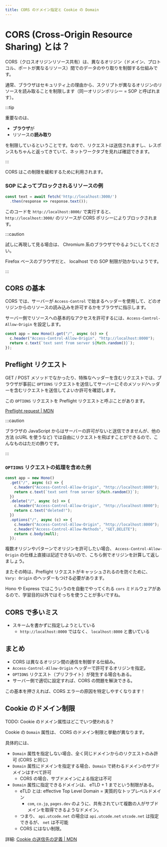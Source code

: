 ```yaml
---
title: CORS のドメイン指定と Cookie の Domain
---
```


# CORS (Cross-Origin Resource Sharing) とは？

CORS（クロスオリジンリソース共有）は、異なるオリジン（ドメイン、プロトコル、ポートが異なるリソース）間でのデータのやり取りを制御する仕組みです。

通常、ブラウザはセキュリティ上の理由から、スクリプトが異なるオリジンのリソースを読み取ることを制限します（同一オリジンポリシー = SOP と呼ばれます）。

:::tip

重要なのは、

- **ブラウザ**が
- リソースの**読み取り**

を制限しているということです。なので、リクエストは送信されますし、レスポンスもちゃんと返ってきていて、ネットワークタブを見れば確認できます。

:::

CORS はこの制限を緩和するために利用されます。

### SOP によってブロックされるリソースの例

```ts
const text = await fetch('http://localhost:3000/')
  .then(response => response.text());
```

このコードを `http://localhost:8000/` で実行すると、`http://localhost:3000/` のリソースが CORS ポリシーによりブロックされます。

:::caution

試しに再現して見る場合は、 Chromium 系のブラウザでやるようにしてください。

Firefox ベースのブラウザだと、 localhost での SOP 制限が効かないようです。

:::

## CORS の基本

CORS では、サーバーが `Access-Control` で始まるヘッダーを使用して、どのオリジンからのリソースの読み込みを許可するかをブラウザに指示します。

サーバー側でリソースへの基本的なアクセスを許可するには、`Access-Control-Allow-Origin` を設定します。

```ts {3}
const app = new Hono().get("/", async (c) => {
  c.header("Access-Control-Allow-Origin", "http://localhost:8000");
  return c.text(`text sent from server ${Math.random()}`);
});
```

## Preflight リクエスト

GET / POST メソッドでなかったり、特殊なヘッダーを含むリクエストでは、ブラウザが事前に `OPTIONS` リクエストを送信してサーバーにそのメソッド/ヘッダーを含むリクエストを送信してよいか許可を確認します。

この `OPTIONS` リクエストを Preflight リクエストと呼ぶことがあります。

[Preflight request | MDN](https://developer.mozilla.org/ja/docs/Glossary/Preflight_request)

:::caution

ブラウザの JavaScript からはサーバーの許可がないと送信できませんが、他の方法 (cURL を使うなど) では自由にリクエストを飛ばすことができるので、こんなものはただの飾りです。

:::

### `OPTIONS` リクエストの処理を含めた例

```ts {11..12}
const app = new Hono()
  .get("/", async (c) => {
    c.header("Access-Control-Allow-Origin", "http://localhost:8000");
    return c.text(`text sent from server ${Math.random()}`);
  })
  .delete("/", async (c) => {
    c.header("Access-Control-Allow-Origin", "http://localhost:8000");
    return c.text("deleted!");
  })
  .options("/", async (c) => {
    c.header("Access-Control-Allow-Origin", "http://localhost:8000");
    c.header("Access-Control-Allow-Methods", "GET,DELETE");
    return c.body(null);
  });
```

複数オリジンやパターンでオリジンを許可したい場合、 `Access-Control-Allow-Origin` の仕様上直接は記述できないので、こちら側でオリジンを計算して返しましょう。

またその時は、Preflight リクエストがキャッシュされるのを防ぐために、 `Vary: Origin` のヘッダーもつける必要があります。

Hono や Express ではこういうのを自動でやってくれる `cors` ミドルウェアがあるので、学習目的以外ではそっちを使うことが多いですね。

## CORS で多いミス

- スキームを書かずに指定しようとしている
  - `http://localhost:8000` ではなく、 `localhost:8000` と書いている

## まとめ

- CORS は異なるオリジン間の通信を制御する仕組み。
- `Access-Control-Allow-Origin` ヘッダーで許可するオリジンを指定。
- `OPTIONS` リクエスト（プリフライト）が発生する場合もある。
- サーバー側で適切に設定すれば、CORS の問題を解決できる。

この基本を押さえれば、CORS エラーの原因を特定しやすくなります！

## Cookie のドメイン制限

TODO: Cookie のドメイン属性はどこでいつ使われる？

Cookie の `Domain` 属性は、 CORS のドメイン制限と挙動が異なります。

具体的には、

- `Domain` 属性を指定しない場合、全く同じドメインからのリクエストのみ許可 (CORS と同じ)
- `Domain` 属性にドメインを指定する場合、`Domain` で終わるドメインのサブドメインはすべて許可
  - CORS の場合、サブドメインによる指定は不可
- `Domain` 属性に指定できるドメインは、 eTLD + 1 までという制限がある。
  - eTLD とは: effective Top Level Domain = 実質的なトップレベルドメイン
    - `com`, `co.jp`, `pages.dev` のように、共有されていて複数の人がサブドメインを取得できるようなドメイン。
  - つまり、 `api.utcode.net` の場合は `api.utcode.net` `utcode.net` は指定できるが、 `net` は不可能
  - CORS にはない制限。

詳細: [Cookie の送信先の定義 | MDN](https://developer.mozilla.org/ja/docs/Web/HTTP/Guides/Cookies#cookie_%E3%81%AE%E9%80%81%E4%BF%A1%E5%85%88%E3%81%AE%E5%AE%9A%E7%BE%A9)
